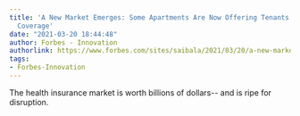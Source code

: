```yaml
---
title: 'A New Market Emerges: Some Apartments Are Now Offering Tenants Healthcare
  Coverage'
date: "2021-03-20 18:44:48"
author: Forbes - Innovation
authorlink: https://www.forbes.com/sites/saibala/2021/03/20/a-new-market-emerges-some-apartments-are-now-offering-tenants-healthcare-coverage/
tags:
- Forbes-Innovation
---
```

The health insurance market is worth billions of dollars-- and is ripe for disruption.